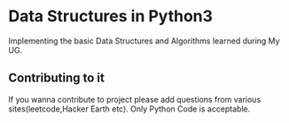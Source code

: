 # Data Structures in Python3 
Implementing the basic Data Structures and Algorithms learned during My UG.

## Contributing to it
If you wanna contribute to project please add questions from various sites(leetcode,Hacker Earth etc).
Only Python Code is acceptable.

